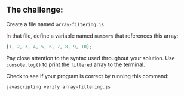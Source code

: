 ## The challenge:

Create a file named `array-filtering.js`.

In that file, define a variable named `numbers` that references this array:

```js
[1, 2, 3, 4, 5, 6, 7, 8, 9, 10];
```

Pay close attention to the syntax used throughout your solution. Use `console.log()` to print the `filtered` array to the terminal.

Check to see if your program is correct by running this command:

```bash
javascripting verify array-filtering.js
```
